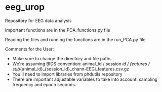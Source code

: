 # eeg_urop
Repository for EEG data analysis 

Important functions are in the PCA_functions.py file


Reading the files and running the functions are in the run_PCA.py file 

Comments for the User:
* Make sure to change the directory and file paths
* We're assuming BIDS convention: animal_id / session _id / features / sub_{animal_id}_{session_id}_chann-EEGi_features.csv.gz
* You'll need to import libraries from phdutils repository
* There are important adjustable variables to take into account: sampling frequency and epoch seconds.
